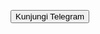 <!DOCTYPE html>
<html lang="en">
<head>
<meta charset="UTF-8">
<meta name="viewport" content="width=device-width, initial-scale=1.0">
<title>Button Link Telegram</title>
</head>
<body>

<button onclick="window.location.href = 'https://t.me/santriedev';">Kunjungi Telegram</button>

</body>
</html>
